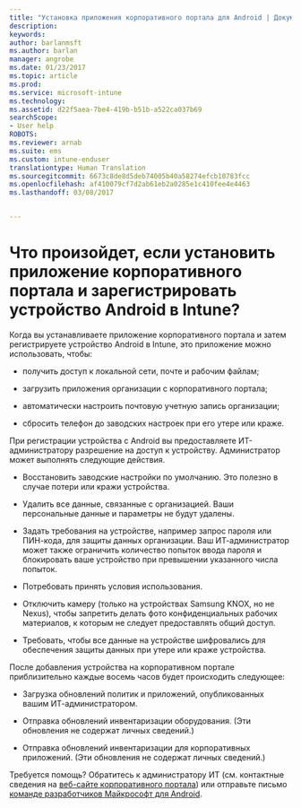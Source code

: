 ```yaml
---
title: "Установка приложения корпоративного портала для Android | Документы Майкрософт"
description: 
keywords: 
author: barlanmsft
ms.author: barlan
manager: angrobe
ms.date: 01/23/2017
ms.topic: article
ms.prod: 
ms.service: microsoft-intune
ms.technology: 
ms.assetid: d22f5aea-7be4-419b-b51b-a522ca037b69
searchScope:
- User help
ROBOTS: 
ms.reviewer: arnab
ms.suite: ems
ms.custom: intune-enduser
translationtype: Human Translation
ms.sourcegitcommit: 6673c8de8d5deb74005b40a58274efcb10783fcc
ms.openlocfilehash: af410079cf7d2ab61eb2a0285e1c410fee4e4463
ms.lasthandoff: 03/08/2017


---
```


# <a name="what-happens-if-you-install-the-company-portal-app-and-enroll-your-android-device-in-intune"></a>Что произойдет, если установить приложение корпоративного портала и зарегистрировать устройство Android в Intune?

Когда вы устанавливаете приложение корпоративного портала и затем регистрируете устройство Android в Intune, это приложение можно использовать, чтобы:

-   получить доступ к локальной сети, почте и рабочим файлам;

-   загрузить приложения организации с корпоративного портала;

-   автоматически настроить почтовую учетную запись организации;

-   сбросить телефон до заводских настроек при его утере или краже.

При регистрации устройства с Android вы предоставляете ИТ-администратору разрешение на доступ к устройству. Администратор может выполнять следующие действия.

-   Восстановить заводские настройки по умолчанию. Это полезно в случае потери или кражи устройства.

-   Удалить все данные, связанные с организацией. Ваши персональные данные и параметры не будут удалены.

-   Задать требования на устройстве, например запрос пароля или ПИН-кода, для защиты данных организации. Ваш ИТ-администратор может также ограничить количество попыток ввода пароля и блокировать ваше устройство при превышении указанного числа попыток.

-   Потребовать принять условия использования.

-   Отключить камеру (только на устройствах Samsung KNOX, но не Nexus), чтобы запретить делать фото конфиденциальных рабочих материалов, к которым не следует предоставлять общий доступ.

-   Требовать, чтобы все данные на устройстве шифровались для обеспечения защиты данных при утере или краже устройства.

После добавления устройства на корпоративном портале приблизительно каждые восемь часов будет происходить следующее:

-   Загрузка обновлений политик и приложений, опубликованных вашим ИТ-администратором.

-   Отправка обновлений инвентаризации оборудования. (Эти обновления не содержат личных сведений.)

-   Отправка обновлений инвентаризации для корпоративных приложений. (Эти обновления не содержат личных сведений.)

Требуется помощь? Обратитесь к администратору ИТ (см. контактные сведения на [веб-сайте корпоративного портала](http://portal.manage.microsoft.com)) или отправьте письмо [команде разработчиков Майкрософт для Android](mailto:wintunedroidfbk@microsoft.com).

